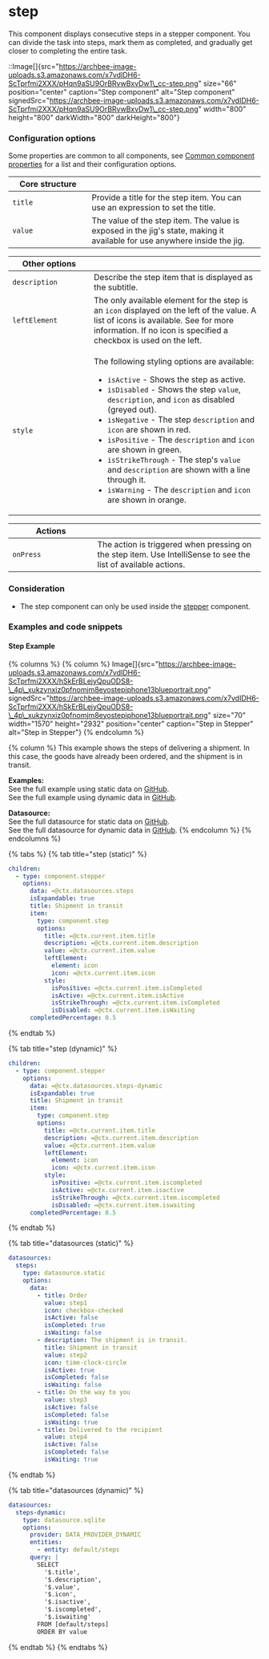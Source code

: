 # step

This component displays consecutive steps in a stepper component. You can divide the task into steps, mark them as completed, and gradually get closer to completing the entire task.

::Image\[]{src="https://archbee-image-uploads.s3.amazonaws.com/x7vdIDH6-ScTprfmi2XXX/pHqn9aSU9OrBRvwBxvDw1\_cc-step.png" size="66" position="center" caption="Step component" alt="Step component" signedSrc="https://archbee-image-uploads.s3.amazonaws.com/x7vdIDH6-ScTprfmi2XXX/pHqn9aSU9OrBRvwBxvDw1\_cc-step.png" width="800" height="800" darkWidth="800" darkHeight="800"}

### Configuration options

Some properties are common to all components, see [Common component properties](step.md) for a list and their configuration options.

<table><thead><tr><th width="142.51171875">Core structure</th><th></th></tr></thead><tbody><tr><td><code>title</code></td><td>Provide a title for the step item. You can use an expression to set the title.</td></tr><tr><td><code>value</code></td><td>The value of the step item. The value is exposed in the jig's state, making it available for use anywhere inside the jig.</td></tr></tbody></table>

<table><thead><tr><th width="146.75">Other options</th><th></th></tr></thead><tbody><tr><td><code>description</code></td><td>Describe the step item that is displayed as the subtitle.</td></tr><tr><td><code>leftElement</code></td><td>The only available element for the step is an <code>icon</code> displayed on the left of the value. A list of icons is available. See for more information. If no icon is specified a checkbox is used on the left.</td></tr><tr><td><code>style</code></td><td><p>The following styling options are available:</p><ul><li><code>isActive</code> - Shows the step as active.</li><li><code>isDisabled</code> - Shows the step <code>value</code>, <code>description</code>, and <code>icon</code> as disabled (greyed out).</li><li><code>isNegative</code> - The step <code>description</code> and <code>icon</code> are shown in red.</li><li><code>isPositive</code> - The <code>description</code> and <code>icon</code> are shown in green.</li><li><code>isStrikeThrough</code> - The step's <code>value</code> and <code>description</code> are shown with a line through it.</li><li><code>isWarning</code> - The <code>description</code> and <code>icon</code> are shown in orange.</li></ul></td></tr></tbody></table>

<table><thead><tr><th width="153.859375">Actions</th><th></th></tr></thead><tbody><tr><td><code>onPress</code></td><td>The action is triggered when pressing on the step item. Use IntelliSense to see the list of available actions.</td></tr></tbody></table>

### Consideration

* The step component can only be used inside the [stepper](https://docs.jigx.com/examples/stepper) component.

### Examples and code snippets

#### Step Example

{% columns %}
{% column %}
Image\[]{src="https://archbee-image-uploads.s3.amazonaws.com/x7vdIDH6-ScTprfmi2XXX/hSkErBLejyQpuODS8-\_4p\_xukzynxiz0pfnomjm8eyostepiphone13blueportrait.png" signedSrc="https://archbee-image-uploads.s3.amazonaws.com/x7vdIDH6-ScTprfmi2XXX/hSkErBLejyQpuODS8-\_4p\_xukzynxiz0pfnomjm8eyostepiphone13blueportrait.png" size="70" width="1570" height="2932" position="center" caption="Step in Stepper" alt="Step in Stepper"}
{% endcolumn %}

{% column %}
This example shows the steps of delivering a shipment. In this case, the goods have already been ordered, and the shipment is in transit.

**Examples:** \
See the full example using static data on [GitHub](https://github.com/jigx-com/jigx-samples/blob/main/quickstart/jigx-samples/jigs/jigx-components/stepper/static-data/stepper-example/stepper-example.jigx). \
See the full example using dynamic data in [GitHub](https://github.com/jigx-com/jigx-samples/blob/main/quickstart/jigx-samples/jigs/jigx-components/stepper/dynamic-data/stepper-example/stepper-example-dynamic.jigx).

**Datasource:** \
See the full datasource for static data on [GitHub](https://github.com/jigx-com/jigx-samples/blob/main/quickstart/jigx-samples/datasources/adhoc-components/steps.jigx). \
See the full datasource for dynamic data in [GitHub](https://github.com/jigx-com/jigx-samples/blob/main/quickstart/jigx-samples/datasources/adhoc-components/steps-dynamic.jigx).&#x20;
{% endcolumn %}
{% endcolumns %}

{% tabs %}
{% tab title="step (static)" %}
```yaml
children:
  - type: component.stepper
    options:
      data: =@ctx.datasources.steps
      isExpandable: true
      title: Shipment in transit
      item:
        type: component.step
        options:
          title: =@ctx.current.item.title
          description: =@ctx.current.item.description
          value: =@ctx.current.item.value 
          leftElement:
            element: icon
            icon: =@ctx.current.item.icon
          style:
            isPositive: =@ctx.current.item.isCompleted
            isActive: =@ctx.current.item.isActive
            isStrikeThrough: =@ctx.current.item.isCompleted
            isDisabled: =@ctx.current.item.isWaiting
      completedPercentage: 0.5
```
{% endtab %}

{% tab title="step (dynamic)" %}
```yaml
children:
  - type: component.stepper
    options:
      data: =@ctx.datasources.steps-dynamic
      isExpandable: true
      title: Shipment in transit
      item:
        type: component.step
        options:
          title: =@ctx.current.item.title
          description: =@ctx.current.item.description
          value: =@ctx.current.item.value 
          leftElement:
            element: icon
            icon: =@ctx.current.item.icon
          style:
            isPositive: =@ctx.current.item.iscompleted
            isActive: =@ctx.current.item.isactive
            isStrikeThrough: =@ctx.current.item.iscompleted
            isDisabled: =@ctx.current.item.iswaiting
      completedPercentage: 0.5
```
{% endtab %}

{% tab title="datasources (static)" %}
```yaml
datasources:
  steps:
    type: datasource.static
    options:
      data:
        - title: Order
          value: step1
          icon: checkbox-checked
          isActive: false
          isCompleted: true
          isWaiting: false
        - description: The shipment is in transit.
          title: Shipment in transit
          value: step2
          icon: time-clock-circle
          isActive: true
          isCompleted: false
          isWaiting: false
        - title: On the way to you
          value: step3
          isActive: false
          isCompleted: false
          isWaiting: true
        - title: Delivered to the recipient
          value: step4
          isActive: false
          isCompleted: false
          isWaiting: true
```
{% endtab %}

{% tab title="datasources (dynamic)" %}
```yaml
datasources:
  steps-dynamic:
    type: datasource.sqlite
    options:
      provider: DATA_PROVIDER_DYNAMIC
      entities:
        - entity: default/steps
      query: |
        SELECT
          '$.title',
          '$.description',
          '$.value',
          '$.icon',
          '$.isactive',
          '$.iscompleted',
          '$.iswaiting'
        FROM [default/steps]
        ORDER BY value
```
{% endtab %}
{% endtabs %}
